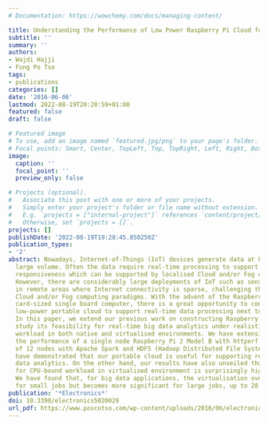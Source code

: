 ```yaml
---
# Documentation: https://wowchemy.com/docs/managing-content/

title: Understanding the Performance of Low Power Raspberry Pi Cloud for Big Data
subtitle: ''
summary: ''
authors:
- Wajdi Hajji
- Fung Po Tso
tags:
- publications
categories: []
date: '2016-06-06'
lastmod: 2022-08-19T20:20:59+01:00
featured: false
draft: false

# Featured image
# To use, add an image named `featured.jpg/png` to your page's folder.
# Focal points: Smart, Center, TopLeft, Top, TopRight, Left, Right, BottomLeft, Bottom, BottomRight.
image:
  caption: ''
  focal_point: ''
  preview_only: false

# Projects (optional).
#   Associate this post with one or more of your projects.
#   Simply enter your project's folder or file name without extension.
#   E.g. `projects = ["internal-project"]` references `content/project/deep-learning/index.md`.
#   Otherwise, set `projects = []`.
projects: []
publishDate: '2022-08-19T19:28:45.850250Z'
publication_types:
- '2'
abstract: Nowadays, Internet-of-Things (IoT) devices generate data at high speed and
  large volume. Often the data require real-time processing to support high system
  responsiveness which can be supported by localised Cloud and/or Fog computing paradigms.
  However, there are considerably large deployments of IoT such as sensor networks
  in remote areas where Internet connectivity is sparse, challenging the localised
  Cloud and/or Fog computing paradigms. With the advent of the Raspberry Pi, a credit
  card-sized single board computer, there is a great opportunity to construct low-cost,
  low-power portable cloud to support real-time data processing next to IoT deployments.
  In this paper, we extend our previous work on constructing Raspberry Pi Cloud to
  study its feasibility for real-time big data analytics under realistic application-level
  workload in both native and virtualised environments. We have extensively tested
  the performance of a single node Raspberry Pi 2 Model B with httperf and a cluster
  of 12 nodes with Apache Spark and HDFS (Hadoop Distributed File System). Our results
  have demonstrated that our portable cloud is useful for supporting real-time big
  data analytics. On the other hand, our results have also unveiled that overhead
  for CPU-bound workload in virtualised environment is surprisingly high, at 67.2%.
  We have found that, for big data applications, the virtualisation overhead is fractional
  for small jobs but becomes more significant for large jobs, up to 28.6%.
publication: '*Electronics*'
doi: 10.3390/electronics5020029
url_pdf: https://www.poscotso.com/wp-content/uploads/2016/06/electronics-05-00029.pdf
---
```

